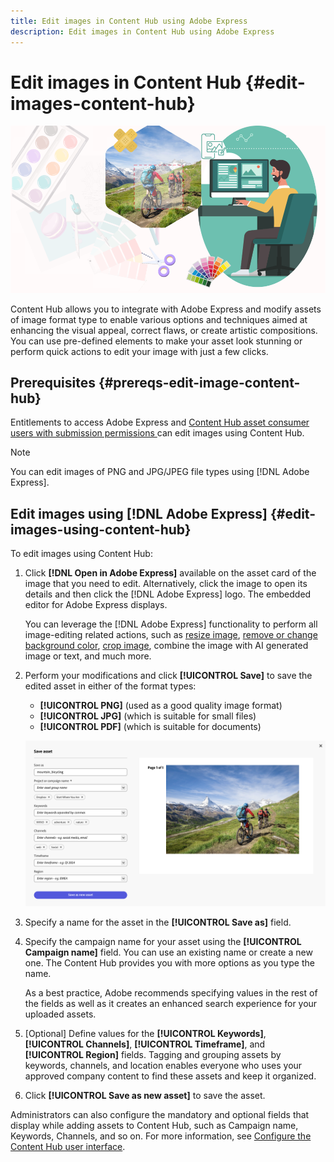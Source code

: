 ```yaml
---
title: Edit images in Content Hub using Adobe Express
description: Edit images in Content Hub using Adobe Express
---
```

# Edit images in Content Hub {#edit-images-content-hub}

![Edit images in Content Hub using Adobe Express](assets/edit-images-content-hub.png)

Content Hub allows you to integrate with Adobe Express and modify assets of image format type to enable various options and techniques aimed at enhancing the visual appeal, correct flaws, or create artistic compositions. You can use pre-defined elements to make your asset look stunning or perform quick actions to edit your image with just a few clicks.

## Prerequisites {#prereqs-edit-image-content-hub}

Entitlements to access Adobe Express and [Content Hub asset consumer users with submission permissions ](/help/assets/deploy-content-hub.md#onboard-content-hub-consumer-users-submission-rights) can edit images using Content Hub.

>[!NOTE]
>
>You can edit images of PNG and JPG/JPEG file types using [!DNL Adobe Express].

## Edit images using [!DNL Adobe Express] {#edit-images-using-content-hub}

To edit images using Content Hub:

1. Click **[!DNL Open in Adobe Express]** available on the asset card of the image that you need to edit. Alternatively, click the image to open its details and then click the [!DNL Adobe Express] logo. The embedded editor for Adobe Express displays.

   You can leverage the [!DNL Adobe Express] functionality to perform all image-editing related actions, such as [resize image](https://helpx.adobe.com/express/using/resize-image.html), [remove or change background color](https://helpx.adobe.com/express/using/remove-background.html), [crop image](https://helpx.adobe.com/express/using/crop-image.html), combine the image with AI generated image or text, and much more.

1. Perform your modifications and click **[!UICONTROL Save]** to save the edited asset in either of the format types:
    
    * **[!UICONTROL PNG]** (used as a good quality image format)
    * **[!UICONTROL JPG]** (which is suitable for small files)
    * **[!UICONTROL PDF]** (which is suitable for documents)

   ![Save image with Adobe Express](assets/adobe-express-save-as.png)

1. Specify a name for the asset in the **[!UICONTROL Save as]** field.

1. Specify the campaign name for your asset using the **[!UICONTROL Campaign name]** field. You can use an existing name or create a new one. The Content Hub provides you with more options as you type the name. <!--You can define multiple Campaign names for your upload. While you are typing a name, either click anywhere else within the dialog box or press the `,` (Comma) key to register the name.-->

   As a best practice, Adobe recommends specifying values in the rest of the fields as well as it creates an enhanced search experience for your uploaded assets.

1. [Optional] Define values for the **[!UICONTROL Keywords]**, **[!UICONTROL Channels]**, **[!UICONTROL Timeframe]**, and **[!UICONTROL Region]** fields. Tagging and grouping assets by keywords, channels, and location enables everyone who uses your approved company content to find these assets and keep it organized.

1. Click **[!UICONTROL Save as new asset]** to save the asset.

Administrators can also configure the mandatory and optional fields that display while adding assets to Content Hub, such as Campaign name, Keywords, Channels, and so on. For more information, see [Configure the Content Hub user interface](configure-content-hub-ui-options.md#configure-upload-options-content-hub).

   
